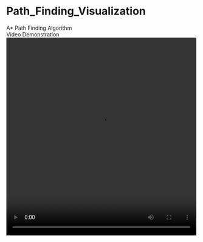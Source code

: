 # Path_Finding_Visualization
A* Path Finding Algorithm 
<br>
Video Demonstration
<video width="500" height="522" controls>
  <source src="images/Vizulization.mp4" type="video/mp4">
</video>
